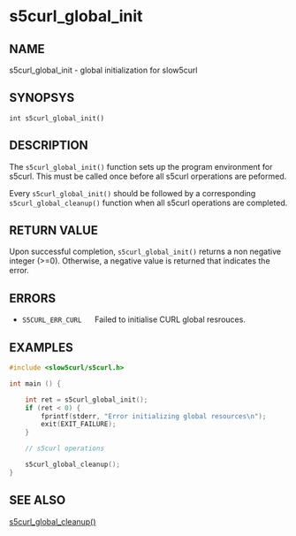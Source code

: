 # s5curl_global_init

## NAME
s5curl_global_init - global initialization for slow5curl

## SYNOPSYS
`int s5curl_global_init()`

## DESCRIPTION
The `s5curl_global_init()` function sets up the program environment for s5curl. This must be called once before all s5curl orperations are peformed.

Every `s5curl_global_init()` should be followed by a corresponding `s5curl_global_cleanup()` function when all s5curl operations are completed.

## RETURN VALUE
Upon successful completion, `s5curl_global_init()` returns a non negative integer (>=0). Otherwise, a negative value is returned that indicates the error.

## ERRORS
* `S5CURL_ERR_CURL`
    &nbsp;&nbsp;&nbsp;&nbsp; Failed to initialise CURL global resrouces.

## EXAMPLES
```c
#include <slow5curl/s5curl.h>

int main () {

    int ret = s5curl_global_init();
    if (ret < 0) {
        fprintf(stderr, "Error initializing global resources\n");
        exit(EXIT_FAILURE);
    }

    // s5curl operations

    s5curl_global_cleanup();
}
```

## SEE ALSO
[s5curl_global_cleanup()](s5curl_global_cleanup.md)